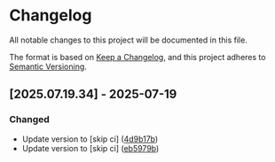 # Changelog

All notable changes to this project will be documented in this file.

The format is based on [Keep a Changelog](https://keepachangelog.com/en/1.0.0/),
and this project adheres to [Semantic Versioning](https://semver.org/spec/v2.0.0.html).

## [2025.07.19.34] - 2025-07-19

### Changed

* Update version to  [skip ci] ([4d9b17b](https://github.com/N6REJ/mod_bearslivesearch/commit/4d9b17b))
* Update version to  [skip ci] ([eb5979b](https://github.com/N6REJ/mod_bearslivesearch/commit/eb5979b))

